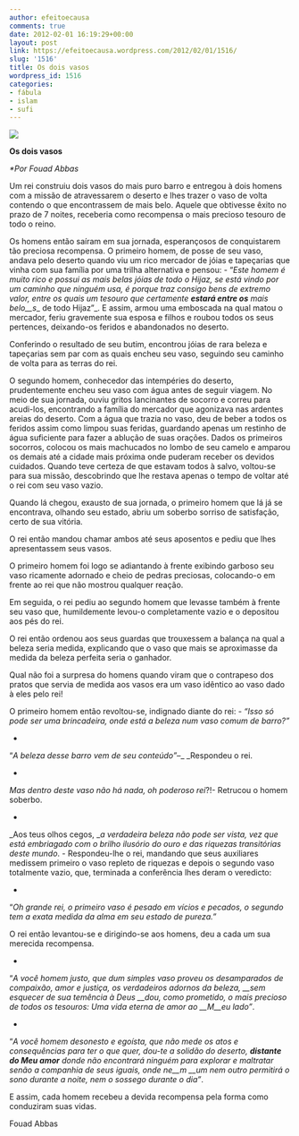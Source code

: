 ```yaml
---
author: efeitoecausa
comments: true
date: 2012-02-01 16:19:29+00:00
layout: post
link: https://efeitoecausa.wordpress.com/2012/02/01/1516/
slug: '1516'
title: Os dois vasos
wordpress_id: 1516
categories:
- fábula
- islam
- sufi
---
```


[![](http://efeitoecausa.files.wordpress.com/2012/02/vasos.jpg)](http://efeitoecausa.files.wordpress.com/2012/02/vasos.jpg)


**Os dois vasos**




_*Por Fouad Abbas_




Um rei construiu dois vasos do mais puro barro e entregou à dois homens com a missão de atravessarem o deserto e lhes trazer o vaso de volta contendo o que encontrassem de mais belo. Aquele que obtivesse êxito no prazo de 7 noites, receberia como recompensa o mais precioso tesouro de todo o reino.




Os homens então saíram em sua jornada, esperançosos de conquistarem tão preciosa recompensa. O primeiro homem, de posse de seu vaso, andava pelo deserto quando viu um rico mercador de jóias e tapeçarias que vinha com sua família por uma trilha alternativa e pensou: - “_Este homem é muito rico e possui as mais belas jóias de todo o Hijaz, se está vindo por um caminho que ninguém usa, é porque traz consigo bens de extremo valor, entre os quais um tesouro que certamente __estará entre os__ mais belo__s__ de todo Hijaz”_. E assim, armou uma emboscada na qual matou o mercador, feriu gravemente sua esposa e filhos e roubou todos os seus pertences, deixando-os feridos e abandonados no deserto.




Conferindo o resultado de seu butim, encontrou jóias de rara beleza e tapeçarias sem par com as quais encheu seu vaso, seguindo seu caminho de volta para as terras do rei.




O segundo homem, conhecedor das intempéries do deserto, prudentemente encheu seu vaso com água antes de seguir viagem. No meio de sua jornada, ouviu gritos lancinantes de socorro e correu para acudi-los, encontrando a família do mercador que agonizava nas ardentes areias do deserto. Com a água que trazia no vaso, deu de beber a todos os feridos assim como limpou suas feridas, guardando apenas um restinho de água suficiente para fazer a ablução de suas orações. Dados os primeiros socorros, colocou os mais machucados no lombo de seu camelo e amparou os demais até a cidade mais próxima onde puderam receber os devidos cuidados. Quando teve certeza de que estavam todos à salvo, voltou-se para sua missão, descobrindo que lhe restava apenas o tempo de voltar até o rei com seu vaso vazio.




Quando lá chegou, exausto de sua jornada, o primeiro homem que lá já se encontrava, olhando seu estado, abriu um soberbo sorriso de satisfação, certo de sua vitória.




O rei então mandou chamar ambos até seus aposentos e pediu que lhes apresentassem seus vasos.




O primeiro homem foi logo se adiantando à frente exibindo garboso seu vaso ricamente adornado e cheio de pedras preciosas, colocando-o em frente ao rei que não mostrou qualquer reação.




Em seguida, o rei pediu ao segundo homem que levasse também à frente seu vaso que, humildemente levou-o completamente vazio e o depositou aos pés do rei.




O rei então ordenou aos seus guardas que trouxessem a balança na qual a beleza seria medida, explicando que o vaso que mais se aproximasse da medida da beleza perfeita seria o ganhador.




Qual não foi a surpresa do homens quando viram que o contrapeso dos pratos que servia de medida aos vasos era um vaso idêntico ao vaso dado à eles pelo rei!




O primeiro homem então revoltou-se, indignado diante do rei: - _“Isso só pode ser uma brincadeira, onde está a beleza num vaso comum de barro?”_






	
  * 


“_A beleza desse barro vem de seu conteúdo”–__ _Respondeu o rei.




	
  * 


_Mas dentro deste vaso não há nada, oh poderoso rei_?!- Retrucou o homem soberbo.




	
  * 


_Aos teus olhos cegos, __a verdadeira beleza não pode ser vista, vez que está embriagado com o brilho ilusório do ouro e das riquezas transitórias deste mundo_. - Respondeu-lhe o rei, mandando que seus auxiliares medissem primeiro o vaso repleto de riquezas e depois o segundo vaso totalmente vazio, que, terminada a conferência lhes deram o veredicto:




	
  * 


“_Oh grande rei, o primeiro vaso é pesado em vícios e pecados, o segundo tem a exata medida da alma em seu estado de pureza.”_







O rei então levantou-se e dirigindo-se aos homens, deu a cada um sua merecida recompensa.






	
  * 


“_A você homem justo, que dum simples vaso proveu os desamparados de compaixão, amor e justiça, os verdadeiros adornos da beleza, __sem esquecer de sua temência à Deus __dou, como prometido, o mais precioso de todos os tesouros: Uma vida eterna de amor ao __M__eu lado”_.







	
  * 


“_A você homem desonesto e egoísta, que não mede os atos e consequências para ter o que quer, dou-te a solidão do deserto, __distante do Meu amor__ donde não encontrará ninguém para explorar e maltratar senão a companhia de seus iguais, onde ne__m __um nem outro permitirá o sono durante a noite, nem o sossego durante o dia”_.







E assim, cada homem recebeu a devida recompensa pela forma como conduziram suas vidas.




Fouad Abbas
